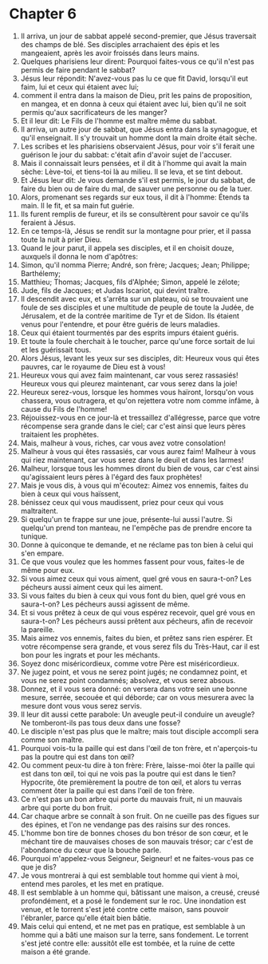 # Chapter 6

1. Il arriva, un jour de sabbat appelé second-premier, que Jésus traversait des champs de blé. Ses disciples arrachaient des épis et les mangeaient, après les avoir froissés dans leurs mains.
2. Quelques pharisiens leur dirent: Pourquoi faites-vous ce qu'il n'est pas permis de faire pendant le sabbat?
3. Jésus leur répondit: N'avez-vous pas lu ce que fit David, lorsqu'il eut faim, lui et ceux qui étaient avec lui;
4. comment il entra dans la maison de Dieu, prit les pains de proposition, en mangea, et en donna à ceux qui étaient avec lui, bien qu'il ne soit permis qu'aux sacrificateurs de les manger?
5. Et il leur dit: Le Fils de l'homme est maître même du sabbat.
6. Il arriva, un autre jour de sabbat, que Jésus entra dans la synagogue, et qu'il enseignait. Il s'y trouvait un homme dont la main droite était sèche.
7. Les scribes et les pharisiens observaient Jésus, pour voir s'il ferait une guérison le jour du sabbat: c'était afin d'avoir sujet de l'accuser.
8. Mais il connaissait leurs pensées, et il dit à l'homme qui avait la main sèche: Lève-toi, et tiens-toi là au milieu. Il se leva, et se tint debout.
9. Et Jésus leur dit: Je vous demande s'il est permis, le jour du sabbat, de faire du bien ou de faire du mal, de sauver une personne ou de la tuer.
10. Alors, promenant ses regards sur eux tous, il dit à l'homme: Étends ta main. Il le fit, et sa main fut guérie.
11. Ils furent remplis de fureur, et ils se consultèrent pour savoir ce qu'ils feraient à Jésus.
12. En ce temps-là, Jésus se rendit sur la montagne pour prier, et il passa toute la nuit à prier Dieu.
13. Quand le jour parut, il appela ses disciples, et il en choisit douze, auxquels il donna le nom d'apôtres:
14. Simon, qu'il nomma Pierre; André, son frère; Jacques; Jean; Philippe; Barthélemy;
15. Matthieu; Thomas; Jacques, fils d'Alphée; Simon, appelé le zélote;
16. Jude, fils de Jacques; et Judas Iscariot, qui devint traître.
17. Il descendit avec eux, et s'arrêta sur un plateau, où se trouvaient une foule de ses disciples et une multitude de peuple de toute la Judée, de Jérusalem, et de la contrée maritime de Tyr et de Sidon. Ils étaient venus pour l'entendre, et pour être guéris de leurs maladies.
18. Ceux qui étaient tourmentés par des esprits impurs étaient guéris.
19. Et toute la foule cherchait à le toucher, parce qu'une force sortait de lui et les guérissait tous.
20. Alors Jésus, levant les yeux sur ses disciples, dit: Heureux vous qui êtes pauvres, car le royaume de Dieu est à vous!
21. Heureux vous qui avez faim maintenant, car vous serez rassasiés! Heureux vous qui pleurez maintenant, car vous serez dans la joie!
22. Heureux serez-vous, lorsque les hommes vous haïront, lorsqu'on vous chassera, vous outragera, et qu'on rejettera votre nom comme infâme, à cause du Fils de l'homme!
23. Réjouissez-vous en ce jour-là et tressaillez d'allégresse, parce que votre récompense sera grande dans le ciel; car c'est ainsi que leurs pères traitaient les prophètes.
24. Mais, malheur à vous, riches, car vous avez votre consolation!
25. Malheur à vous qui êtes rassasiés, car vous aurez faim! Malheur à vous qui riez maintenant, car vous serez dans le deuil et dans les larmes!
26. Malheur, lorsque tous les hommes diront du bien de vous, car c'est ainsi qu'agissaient leurs pères à l'égard des faux prophètes!
27. Mais je vous dis, à vous qui m'écoutez: Aimez vos ennemis, faites du bien à ceux qui vous haïssent,
28. bénissez ceux qui vous maudissent, priez pour ceux qui vous maltraitent.
29. Si quelqu'un te frappe sur une joue, présente-lui aussi l'autre. Si quelqu'un prend ton manteau, ne l'empêche pas de prendre encore ta tunique.
30. Donne à quiconque te demande, et ne réclame pas ton bien à celui qui s'en empare.
31. Ce que vous voulez que les hommes fassent pour vous, faites-le de même pour eux.
32. Si vous aimez ceux qui vous aiment, quel gré vous en saura-t-on? Les pécheurs aussi aiment ceux qui les aiment.
33. Si vous faites du bien à ceux qui vous font du bien, quel gré vous en saura-t-on? Les pécheurs aussi agissent de même.
34. Et si vous prêtez à ceux de qui vous espérez recevoir, quel gré vous en saura-t-on? Les pécheurs aussi prêtent aux pécheurs, afin de recevoir la pareille.
35. Mais aimez vos ennemis, faites du bien, et prêtez sans rien espérer. Et votre récompense sera grande, et vous serez fils du Très-Haut, car il est bon pour les ingrats et pour les méchants.
36. Soyez donc miséricordieux, comme votre Père est miséricordieux.
37. Ne jugez point, et vous ne serez point jugés; ne condamnez point, et vous ne serez point condamnés; absolvez, et vous serez absous.
38. Donnez, et il vous sera donné: on versera dans votre sein une bonne mesure, serrée, secouée et qui déborde; car on vous mesurera avec la mesure dont vous vous serez servis.
39. Il leur dit aussi cette parabole: Un aveugle peut-il conduire un aveugle? Ne tomberont-ils pas tous deux dans une fosse?
40. Le disciple n'est pas plus que le maître; mais tout disciple accompli sera comme son maître.
41. Pourquoi vois-tu la paille qui est dans l'œil de ton frère, et n'aperçois-tu pas la poutre qui est dans ton œil?
42. Ou comment peux-tu dire à ton frère: Frère, laisse-moi ôter la paille qui est dans ton œil, toi qui ne vois pas la poutre qui est dans le tien? Hypocrite, ôte premièrement la poutre de ton œil, et alors tu verras comment ôter la paille qui est dans l'œil de ton frère.
43. Ce n'est pas un bon arbre qui porte du mauvais fruit, ni un mauvais arbre qui porte du bon fruit.
44. Car chaque arbre se connaît à son fruit. On ne cueille pas des figues sur des épines, et l'on ne vendange pas des raisins sur des ronces.
45. L'homme bon tire de bonnes choses du bon trésor de son cœur, et le méchant tire de mauvaises choses de son mauvais trésor; car c'est de l'abondance du cœur que la bouche parle.
46. Pourquoi m'appelez-vous Seigneur, Seigneur! et ne faites-vous pas ce que je dis?
47. Je vous montrerai à qui est semblable tout homme qui vient à moi, entend mes paroles, et les met en pratique.
48. Il est semblable à un homme qui, bâtissant une maison, a creusé, creusé profondément, et a posé le fondement sur le roc. Une inondation est venue, et le torrent s'est jeté contre cette maison, sans pouvoir l'ébranler, parce qu'elle était bien bâtie.
49. Mais celui qui entend, et ne met pas en pratique, est semblable à un homme qui a bâti une maison sur la terre, sans fondement. Le torrent s'est jeté contre elle: aussitôt elle est tombée, et la ruine de cette maison a été grande.

